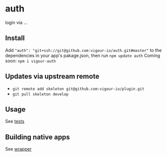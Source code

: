 # auth
login via ...

## Install
Add `"auth": "git+ssh://git@github.com:vigour-io/auth.git#master"` to the dependencies in your app's pakage.json, then run `npm update auth`
Coming soon: `npm i vigour-auth`

## Updates via upstream remote

- `git remote add skeleton git@github.com:vigour-io/plugin.git`
- `git pull skeleton develop`

## Usage
See [tests](test)

## Building native apps
See [wrapper](http://github.com/vigour-io/vigour-native)
